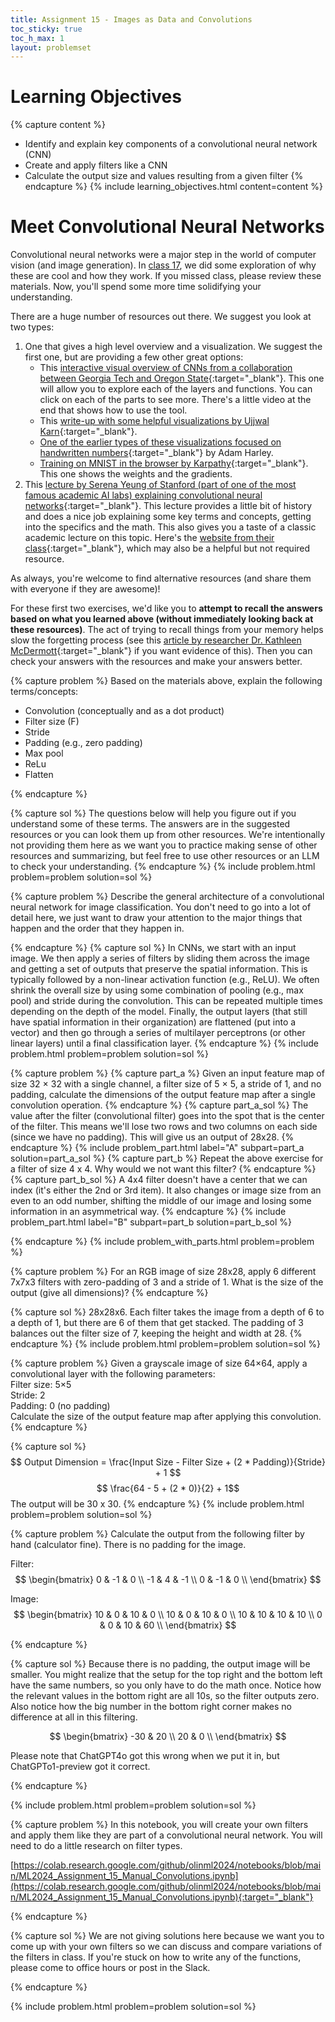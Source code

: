 ```yaml
---
title: Assignment 15 - Images as Data and Convolutions
toc_sticky: true 
toc_h_max: 1
layout: problemset
---
```


# Learning Objectives

{% capture content %}
* Identify and explain key components of a convolutional neural network (CNN)
* Create and apply filters like a CNN
* Calculate the output size and values resulting from a given filter
{% endcapture %}
{% include learning_objectives.html content=content %}


# Meet Convolutional Neural Networks
Convolutional neural networks were a major step in the world of computer vision (and image generation). In [class 17](../../activities/day17), we did some exploration of why these are cool and how they work. If you missed class, please review these materials. Now, you'll spend some more time solidifying your understanding. 


There are a huge number of resources out there. We suggest you look at two types: 
1. One that gives a high level overview and a visualization. We suggest the first one, but are providing a few other great options:
    * This [interactive visual overview of CNNs from a collaboration between Georgia Tech and Oregon State](https://poloclub.github.io/cnn-explainer/){:target="_blank"}. This one will allow you to explore each of the layers and functions. You can click on each of the parts to see more. There's a little video at the end that shows how to use the tool. 
    * This [write-up with some helpful visualizations by Ujjwal Karn](https://ujjwalkarn.me/2016/08/11/intuitive-explanation-convnets){:target="_blank"}.
    * [One of the earlier types of these visualizations focused on handwritten numbers](https://adamharley.com/nn_vis/){:target="_blank"}  by Adam Harley.
    * [Training on MNIST in the browser by Karpathy](https://cs.stanford.edu/people/karpathy/convnetjs/demo/mnist.html){:target="_blank"}. This one shows the weights and the gradients.
2. This [lecture by Serena Yeung of Stanford (part of one of the most famous academic AI labs) explaining convolutional neural networks](https://www.youtube.com/watch?v=bNb2fEVKeEo&list=PL3FW7Lu3i5JvHM8ljYj-zLfQRF3EO8sYv&index=6){:target="_blank"}. This lecture provides a little bit of history and does a nice job explaining some key terms and concepts, getting into the specifics and the math. This also gives you a taste of a classic academic lecture on this topic. Here's the [website from their class](https://cs231n.github.io/convolutional-networks/#conv){:target="_blank"}, which may also be a helpful but not required resource.

As always, you're welcome to find alternative resources (and share them with everyone if they are awesome)!  


For these first two exercises, we'd like you to **attempt to recall the answers based on what you learned above (without immediately looking back at these resources)**. The act of trying to recall things from your memory helps slow the forgetting process (see this [article by researcher Dr. Kathleen McDermott](https://www.annualreviews.org/content/journals/10.1146/annurev-psych-010419-051019){:target="_blank"} if you want evidence of this). Then you can check your answers with the resources and make your answers better.  

{% capture problem %}
Based on the materials above, explain the following terms/concepts:
* Convolution (conceptually and as a dot product)
* Filter size (F)
* Stride
* Padding (e.g., zero padding)
* Max pool 
* ReLu
* Flatten

{% endcapture %}

{% capture sol %}
The questions below will help you figure out if you understand some of these terms. The answers are in the suggested resources or you can look them up from other resources. We're intentionally not providing them here as we want you to practice making sense of other resources and summarizing, but feel free to use other resources or an LLM to check your understanding.
{% endcapture %}
{% include problem.html problem=problem solution=sol %}

{% capture problem %}
Describe the general architecture of a convolutional neural network for image classification. You don't need to go into a lot of detail here, we just want to draw your attention to the major things that happen and the order that they happen in. 

{% endcapture %}
{% capture sol %}
In CNNs, we start with an input image. We then apply a series of filters by sliding them across the image and getting a set of outputs that preserve the spatial information. This is typically followed by a non-linear activation function (e.g., ReLU). We often shrink the overall size by using some combination of pooling (e.g., max pool) and stride during the convolution. This can be repeated multiple times depending on the depth of the model. Finally, the output layers (that still have spatial information in their organization) are flattened (put into a vector) and then go through a series of multilayer perceptrons (or other linear layers) until a final classification layer.
{% endcapture %}
{% include problem.html problem=problem solution=sol %}

{% capture problem %}
{% capture part_a %}
Given an input feature map of size 32 × 32 with a single channel, a filter size of 5 × 5, a stride of 1, and no padding, calculate the dimensions of the output feature map after a single convolution operation.
{% endcapture %}
{% capture part_a_sol %}
The value after the filter (convolutional filter) goes into the spot that is the center of the filter. This means we'll lose two rows and two columns on each side (since we have no padding). This will give us an output of 28x28.
{% endcapture %}
{% include problem_part.html label="A" subpart=part_a solution=part_a_sol %}
{% capture part_b %}
Repeat the above exercise for a filter of size 4 x 4. Why would we not want this filter?
{% endcapture %}
{% capture part_b_sol %}
A 4x4 filter doesn't have a center that we can index (it's either the 2nd or 3rd item). It also changes or image size from an even to an odd number, shifting the middle of our image and losing some information in an asymmetrical way.
{% endcapture %}
{% include problem_part.html label="B" subpart=part_b solution=part_b_sol %}

{% endcapture %}
{% include problem_with_parts.html problem=problem %}

{% capture problem %}
For an RGB image of size 28x28, apply 6 different 7x7x3 filters with zero-padding of 3 and a stride of 1. What is the size of the output (give all dimensions)?
{% endcapture %}

{% capture sol %}
28x28x6. Each filter takes the image from a depth of 6 to a depth of 1, but there are 6 of them that get stacked. The padding of 3 balances out the filter size of 7, keeping the height and width at 28.
{% endcapture %}
{% include problem.html problem=problem solution=sol %}


{% capture problem %}
Given a grayscale image of size 64×64, apply a convolutional layer with the following parameters:<br/>
Filter size: 5×5 <br/>
Stride: 2 <br/>
Padding: 0 (no padding) <br/>
Calculate the size of the output feature map after applying this convolution.
{% endcapture %}

{% capture sol %}
$$ Output Dimension = \frac{Input Size - Filter  Size + (2 * Padding)}{Stride} + 1 $$
$$ \frac{64 - 5 + (2 * 0)}{2} + 1$$
The output will be 30 x 30. 
{% endcapture %}
{% include problem.html problem=problem solution=sol %}

{% capture problem %}
Calculate the output from the following filter by hand (calculator fine).  There is no padding for the image. 
  
Filter:  
$$
\begin{bmatrix}
0 & -1 & 0 \\  
-1 & 4 & -1 \\  
0 & -1 & 0 \\  
\end{bmatrix}
$$

Image:  
$$
\begin{bmatrix}
10 & 0 & 10 & 0 \\  
10 & 0 & 10 & 0 \\  
10 & 10 & 10 & 10 \\  
0 & 0 & 10 & 60 \\  
\end{bmatrix}
$$

{% endcapture %}

{% capture sol %}
Because there is no padding, the output image will be smaller. You might realize that the setup for the top right and the bottom left have the same numbers, so you only have to do the math once. Notice how the relevant values in the bottom right are all 10s, so the filter outputs zero. Also notice how the big number in the bottom right corner makes no difference at all in this filtering.

$$
\begin{bmatrix}
-30 & 20 \\  
20 & 0  \\  
\end{bmatrix}
$$

Please note that ChatGPT4o got this wrong when we put it in, but ChatGPTo1-preview got it correct. 

{% endcapture %}

{% include problem.html problem=problem solution=sol %}





{% capture problem %}
In this notebook, you will create your own filters and apply them like they are part of a convolutional neural network. You will need to do a little research on filter types. 

[https://colab.research.google.com/github/olinml2024/notebooks/blob/main/ML2024_Assignment_15_Manual_Convolutions.ipynb](https://colab.research.google.com/github/olinml2024/notebooks/blob/main/ML2024_Assignment_15_Manual_Convolutions.ipynb){:target="_blank"}

{% endcapture %}

{% capture sol %}
We are not giving solutions here because we want you to come up with your own filters so we can discuss and compare variations of the filters in class. If you're stuck on how to write any of the functions, please come to office hours or post in the Slack.

{% endcapture %}

{% include problem.html problem=problem solution=sol %}
